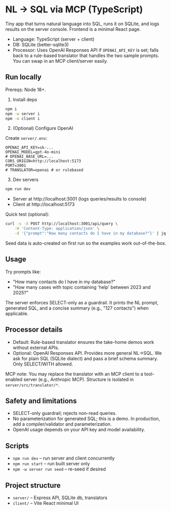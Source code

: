 # NL → SQL via MCP (TypeScript)

Tiny app that turns natural language into SQL, runs it on SQLite, and logs results on the server console. Frontend is a minimal React page.

- Language: TypeScript (server + client)
- DB: SQLite (better-sqlite3)
- Processor: Uses OpenAI Responses API if `OPENAI_API_KEY` is set; falls back to a rule-based translator that handles the two sample prompts. You can swap in an MCP client/server easily.

## Run locally

Prereqs: Node 18+.

1. Install deps

```sh
npm i
npm -w server i
npm -w client i
```

2. (Optional) Configure OpenAI

Create `server/.env`:

```
OPENAI_API_KEY=sk-...
OPENAI_MODEL=gpt-4o-mini
# OPENAI_BASE_URL=...
CORS_ORIGIN=http://localhost:5173
PORT=3001
# TRANSLATOR=openai # or rulebased
```

3. Dev servers

```sh
npm run dev
```

- Server at http://localhost:3001 (logs queries/results to console)
- Client at http://localhost:5173

Quick test (optional):

```sh
curl -s -X POST http://localhost:3001/api/query \
	-H 'Content-Type: application/json' \
	-d '{"prompt":"How many contacts do I have in my database?"}' | jq .
```

Seed data is auto-created on first run so the examples work out-of-the-box.

## Usage

Try prompts like:

- "How many contacts do I have in my database?"
- "How many cases with topic containing 'help' between 2023 and 2025?"

The server enforces SELECT-only as a guardrail. It prints the NL prompt, generated SQL, and a concise summary (e.g., "127 contacts") when applicable.

## Processor details

- Default: Rule-based translator ensures the take-home demos work without external APIs.
- Optional: OpenAI Responses API. Provides more general NL→SQL. We ask for plain SQL (SQLite dialect) and pass a brief schema summary. Only SELECT/WITH allowed.

MCP note: You may replace the translator with an MCP client to a tool-enabled server (e.g., Anthropic MCP). Structure is isolated in `server/src/translator/*`.

## Safety and limitations

- SELECT-only guardrail; rejects non-read queries.
- No parameterization for generated SQL; this is a demo. In production, add a compiler/validator and parameterization.
- OpenAI usage depends on your API key and model availability.

## Scripts

- `npm run dev` – run server and client concurrently
- `npm run start` – run built server only
- `npm -w server run seed` – re-seed if desired

## Project structure

- `server/` – Express API, SQLite db, translators
- `client/` – Vite React minimal UI
